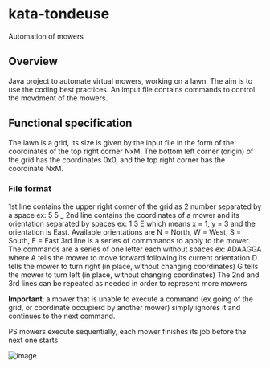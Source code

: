 # kata-tondeuse
Automation of mowers
## Overview
Java project to automate virtual mowers, working on a lawn.
The aim is to use the coding best practices.
An imput file contains commands to control the movdment of the mowers.
 
 
## Functional specification 
The lawn is a grid, its size is given by the input file in the form of the coordinates of the top right corner NxM.
The bottom left corner (origin) of the grid has the coordinates 0x0, and the top right corner has the coordinate NxM.

### File format
1st line contains the upper right corner of the grid as 2 number separated by a space ex: 5 5 _
2nd line contains the coordinates of a mower and its orientation separated by spaces ex: 1 3 E
which means x = 1, y = 3 and the orientation is East.
Available orientations are N = North, W = West, S = South, E = East
3rd line is a series of commmands to apply to the mower. The commands are a series of one letter each without spaces ex: ADAAGGA
 where A tells the mower to move forward following its current orientation
 D tells the mower to turn right (in place, without changing coordinates)
 G tells the mower to turn left (in place, without changing coordinates)
 The 2nd and 3rd lines can be repeated as needed in order to represent more mowers

**Important**: a mower that is unable to execute a command (ex going of the grid, or coordinate occupierd by another mower) simply ignores it and continues to the next command.

PS mowers execute sequentially, each mower finishes its job before the next one starts 



![image](https://user-images.githubusercontent.com/403470/205603449-beead217-fa9f-47c4-aa6c-329ee700582d.png)
